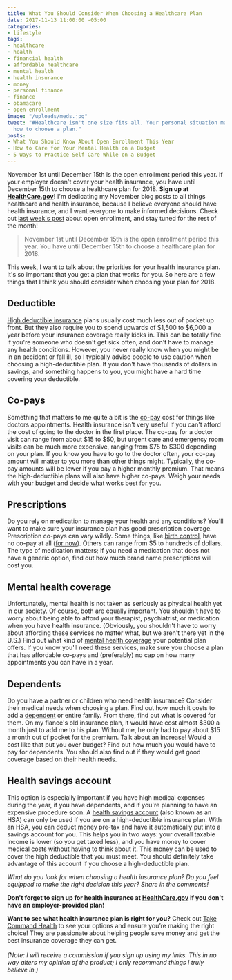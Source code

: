```yaml
---
title: What You Should Consider When Choosing a Healthcare Plan
date: 2017-11-13 11:00:00 -05:00
categories:
- lifestyle
tags:
- healthcare
- health
- financial health
- affordable healthcare
- mental health
- health insurance
- money
- personal finance
- finance
- obamacare
- open enrollment
image: "/uploads/meds.jpg"
tweet: "#Healthcare isn't one size fits all. Your personal situation matters. Here's
  how to choose a plan."
posts:
- What You Should Know About Open Enrollment This Year
- How to Care for Your Mental Health on a Budget
- 5 Ways to Practice Self Care While on a Budget
---
```


November 1st until December 15th is the open enrollment period this year. If your employer doesn't cover your health insurance, you have until December 15th to choose a healthcare plan for 2018. **Sign up at [HealthCare.gov](http://www.healthcare.gov)!** I'm dedicating my November blog posts to all things healthcare and health insurance, because I believe everyone should have health insurance, and I want everyone to make informed decisions. Check out [last week's post](https://www.maggiegermano.com/blog/what-you-should-know-about-open-enrollment/) about open enrollment, and stay tuned for the rest of the month!

> November 1st until December 15th is the open enrollment period this year. You have until December 15th to choose a healthcare plan for 2018.

This week, I want to talk about the priorities for your health insurance plan. It's so important that you get a plan that works for you. So here are a few things that I think you should consider when choosing your plan for 2018.

## Deductible

[High deductible insurance](https://www.healthcare.gov/glossary/high-deductible-health-plan/) plans usually cost much less out of pocket up front. But they also require you to spend upwards of $1,500 to $6,000 a year before your insurance coverage really kicks in. This can be totally fine if you're someone who doesn't get sick often, and don't have to manage any health conditions. However, you never really know when you might be in an accident or fall ill, so I typically advise people to use caution when choosing a high-deductible plan. If you don't have thousands of dollars in savings, and something happens to you, you might have a hard time covering your deductible. 

## Co-pays

Something that matters to me quite a bit is the [co-pay](https://www.healthcare.gov/glossary/co-payment/) cost for things like doctors appointments. Health insurance isn't very useful if you can't afford the cost of going to the doctor in the first place.  The co-pay for a doctor visit can range from about $15 to $50, but urgent care and emergency room visits can be much more expensive, ranging from $75 to $300 depending on your plan. If you know you have to go to the doctor often, your co-pay amount will matter to you more than other things might. Typically, the co-pay amounts will be lower if you pay a higher monthly premium. That means the high-deductible plans will also have higher co-pays.  Weigh your needs with your budget and decide what works best for you.

## Prescriptions

Do you rely on medication to manage your health and any conditions? You'll want to make sure your insurance plan has good prescription coverage. Prescription co-pays can vary wildly. Some things, like [birth control](https://www.healthcare.gov/coverage/birth-control-benefits/), have no co-pay at all ([for now](https://www.pbs.org/newshour/politics/trump-weakens-obamacares-birth-control-mandate)). Others can range from $5 to hundreds of dollars. The type of medication matters; if you need a medication that does not have a generic option, find out how much brand name prescriptions will cost you.

## Mental health coverage

Unfortunately, mental health is not taken as seriously as physical health yet in our society. Of course, both are equally important. You shouldn't have to worry about being able to afford your therapist, psychiatrist, or medication when you have health insurance. (Obviously, you shouldn't have to worry about affording these services no matter what, but we aren't there yet in the U.S.) Find out what kind of [mental health coverage](https://lifehacker.com/how-to-tell-if-your-health-insurance-covers-mental-heal-1625153418) your potential plan offers. If you know you'll need these services, make sure you choose a plan that has affordable co-pays and (preferably) no cap on how many appointments you can have in a year.

## Dependents

Do you have a partner or children who need health insurance? Consider their medical needs when choosing a plan. Find out how much it costs to add a [dependent](https://www.healthcare.gov/young-adults/children-under-26/) or entire family. From there, find out what is covered for them. On my fiance's old insurance plan, it would have cost almost $300 a month just to add me to his plan. Without me, he only had to pay about $15 a month out of pocket for the premium. Talk about an increase! Would a cost like that put you over budget? Find out how much you would have to pay for dependents. You should also find out if they would get good coverage based on their health needs.

## Health savings account

This option is especially important if you have high medical expenses during the year, if you have dependents, and if you're planning to have an expensive procedure soon. A [health savings account](https://www.healthcare.gov/glossary/health-savings-account-HSA/) (also known as an HSA) can only be used if you are on a high-deductible insurance plan. With an HSA, you can deduct money pre-tax and have it automatically put into a savings account for you. This helps you in two ways: your overall taxable income is lower (so you get taxed less), and you have money to cover medical costs without having to think about it. This money can be used to cover the high deductible that you must meet. You should definitely take advantage of this account if you choose a high-deductible plan.

*What do you look for when choosing a health insurance plan? Do you feel equipped to make the right decision this year? Share in the comments!*

**Don't forget to sign up for health insurance at [HealthCare.gov](http://www.healthcare.gov) if you don't have an employer-provided plan!**

**Want to see what health insurance plan is right for you?** Check out [Take Command Health](https://www.takecommandhealth.com/maggie-germano) to see your options and ensure you’re making the right choice! They are passionate about helping people save money and get the best insurance coverage they can get. \
\
*(Note: I will receive a commission if you sign up using my links. This in no way alters my opinion of the product; I only recommend things I truly believe in.)*